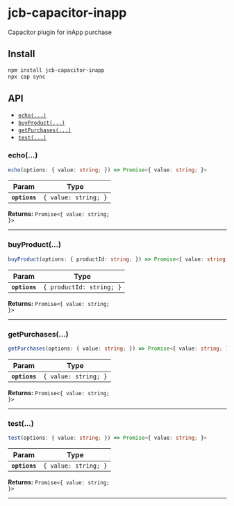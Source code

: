# jcb-capacitor-inapp

Capacitor plugin for inApp purchase

## Install

```bash
npm install jcb-capacitor-inapp
npx cap sync
```

## API

<docgen-index>

* [`echo(...)`](#echo)
* [`buyProduct(...)`](#buyproduct)
* [`getPurchases(...)`](#getpurchases)
* [`test(...)`](#test)

</docgen-index>

<docgen-api>
<!--Update the source file JSDoc comments and rerun docgen to update the docs below-->

### echo(...)

```typescript
echo(options: { value: string; }) => Promise<{ value: string; }>
```

| Param         | Type                            |
| ------------- | ------------------------------- |
| **`options`** | <code>{ value: string; }</code> |

**Returns:** <code>Promise&lt;{ value: string; }&gt;</code>

--------------------


### buyProduct(...)

```typescript
buyProduct(options: { productId: string; }) => Promise<{ value: string; }>
```

| Param         | Type                                |
| ------------- | ----------------------------------- |
| **`options`** | <code>{ productId: string; }</code> |

**Returns:** <code>Promise&lt;{ value: string; }&gt;</code>

--------------------


### getPurchases(...)

```typescript
getPurchases(options: { value: string; }) => Promise<{ value: string; }>
```

| Param         | Type                            |
| ------------- | ------------------------------- |
| **`options`** | <code>{ value: string; }</code> |

**Returns:** <code>Promise&lt;{ value: string; }&gt;</code>

--------------------


### test(...)

```typescript
test(options: { value: string; }) => Promise<{ value: string; }>
```

| Param         | Type                            |
| ------------- | ------------------------------- |
| **`options`** | <code>{ value: string; }</code> |

**Returns:** <code>Promise&lt;{ value: string; }&gt;</code>

--------------------

</docgen-api>
